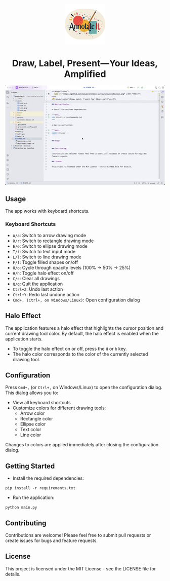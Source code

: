 <p align="center">
  <img src="https://github.com/namuan/annotate-it/raw/main/assets/icon.png" width="128px"/>
</p>
<h1 align="center">Draw, Label, Present—Your Ideas, Amplified</h1>

![](assets/demo.gif)

## Usage

The app works with keyboard shortcuts.

### Keyboard Shortcuts

- `A/a`: Switch to arrow drawing mode
- `R/r`: Switch to rectangle drawing mode
- `E/e`: Switch to ellipse drawing mode
- `T/t`: Switch to text input mode
- `L/l`: Switch to line drawing mode
- `F/f`: Toggle filled shapes on/off
- `O/o`: Cycle through opacity levels (100% → 50% → 25%)
- `H/h`: Toggle halo effect on/off
- `C/c`: Clear all drawings
- `Q/q`: Quit the application
- `Ctrl+Z`: Undo last action
- `Ctrl+Y`: Redo last undone action
- `Cmd+, (Ctrl+, on Windows/Linux)`: Open configuration dialog

## Halo Effect

The application features a halo effect that highlights the cursor position and current drawing tool color.
By default, the halo effect is enabled when the application starts.

- To toggle the halo effect on or off, press the `H` or `h` key.
- The halo color corresponds to the color of the currently selected drawing tool.

## Configuration

Press `Cmd+,` (or `Ctrl+,` on Windows/Linux) to open the configuration dialog. This dialog allows you to:

- View all keyboard shortcuts
- Customize colors for different drawing tools:
    - Arrow color
    - Rectangle color
    - Ellipse color
    - Text color
    - Line color

Changes to colors are applied immediately after closing the configuration dialog.

## Getting Started

* Install the required dependencies:

```shell
pip install -r requirements.txt
```

* Run the application:

```shell
python main.py
```

## Contributing

Contributions are welcome! Please feel free to submit pull requests or create issues for bugs and
feature requests.

## License

This project is licensed under the MIT License - see the LICENSE file for details.
